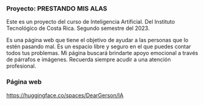 ### Proyecto: PRESTANDO MIS ALAS

Este es un proyecto del curso de Inteligencia Artificial. Del Instituto Tecnológico de Costa Rica. Segundo semestre del 2023.

Es una página web que tiene el objetivo de ayudar a las personas que lo estén pasando mal. Es un espacio libre y seguro en el que puedes contar todos tus problemas. Mi página buscará brindarte apoyo emocional a través de párrafos e imágenes. Recuerda siempre acudir a una atención profesional.

### Página web

https://huggingface.co/spaces/DearGerson/IA
